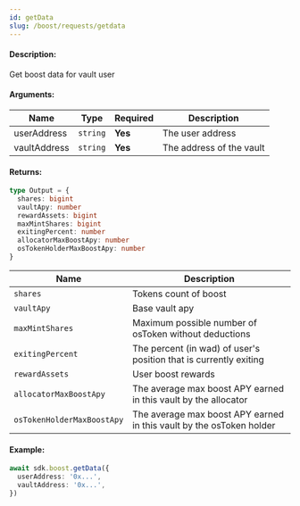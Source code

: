 ```yaml
---
id: getData
slug: /boost/requests/getdata
---
```


#### Description:

Get boost data for vault user

#### Arguments:

| Name         | Type     | Required | Description              |
|--------------|----------|----------|--------------------------|
| userAddress  | `string` | **Yes**  | The user address         | 
| vaultAddress | `string` | **Yes**  | The address of the vault | 

#### Returns:

```ts
type Output = {
  shares: bigint
  vaultApy: number
  rewardAssets: bigint
  maxMintShares: bigint
  exitingPercent: number
  allocatorMaxBoostApy: number
  osTokenHolderMaxBoostApy: number
}
```

| Name             | Description                                                                                      |
|------------------|--------------------------------------------------------------------------------------------------|
| `shares`         | Tokens count of boost |
| `vaultApy`       | Base vault apy |
| `maxMintShares`  | Maximum possible number of osToken without deductions |
| `exitingPercent` | The percent (in wad) of user's position that is currently exiting |
| `rewardAssets`   | User boost rewards |
| `allocatorMaxBoostApy` | The average max boost APY earned in this vault by the allocator |
| `osTokenHolderMaxBoostApy` | The average max boost APY earned in this vault by the osToken holder |

#### Example:

```ts
await sdk.boost.getData({
  userAddress: '0x...',
  vaultAddress: '0x...',
})
```
